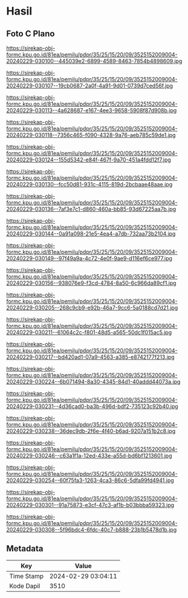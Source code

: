 # Hasil

## Foto C Plano

https://sirekap-obj-formc.kpu.go.id/81ea/pemilu/pdpr/35/25/15/20/09/3525152009004-20240229-030100--445039e2-6899-4589-8463-7854b4898609.jpg

https://sirekap-obj-formc.kpu.go.id/81ea/pemilu/pdpr/35/25/15/20/09/3525152009004-20240229-030107--19cb0687-2a0f-4a91-9d01-0739d7ced56f.jpg

https://sirekap-obj-formc.kpu.go.id/81ea/pemilu/pdpr/35/25/15/20/09/3525152009004-20240229-030113--4a628687-e167-4ee3-9658-5908f87d908b.jpg

https://sirekap-obj-formc.kpu.go.id/81ea/pemilu/pdpr/35/25/15/20/09/3525152009004-20240229-030118--7356c465-f090-4328-9a76-aeb785c59de1.jpg

https://sirekap-obj-formc.kpu.go.id/81ea/pemilu/pdpr/35/25/15/20/09/3525152009004-20240229-030124--155d5342-e84f-467f-9a70-451a4fdd12f7.jpg

https://sirekap-obj-formc.kpu.go.id/81ea/pemilu/pdpr/35/25/15/20/09/3525152009004-20240229-030130--fcc50d81-931c-4115-819d-2bcbaae48aae.jpg

https://sirekap-obj-formc.kpu.go.id/81ea/pemilu/pdpr/35/25/15/20/09/3525152009004-20240229-030136--7af3e7c1-d860-460a-bb85-93d67225aa7b.jpg

https://sirekap-obj-formc.kpu.go.id/81ea/pemilu/pdpr/35/25/15/20/09/3525152009004-20240229-030144--0a91a098-21e5-4ea4-a7db-732aa73b2104.jpg

https://sirekap-obj-formc.kpu.go.id/81ea/pemilu/pdpr/35/25/15/20/09/3525152009004-20240229-030149--97f49a9a-4c72-4e0f-9ae9-d116ef6ce977.jpg

https://sirekap-obj-formc.kpu.go.id/81ea/pemilu/pdpr/35/25/15/20/09/3525152009004-20240229-030156--938076e9-f3cd-4784-8a50-6c966da89cf1.jpg

https://sirekap-obj-formc.kpu.go.id/81ea/pemilu/pdpr/35/25/15/20/09/3525152009004-20240229-030205--268c9cb9-e92b-46a7-9cc6-5a0188cd7d21.jpg

https://sirekap-obj-formc.kpu.go.id/81ea/pemilu/pdpr/35/25/15/20/09/3525152009004-20240229-030211--61064c2c-f801-48d5-a565-50dc1f015ac5.jpg

https://sirekap-obj-formc.kpu.go.id/81ea/pemilu/pdpr/35/25/15/20/09/3525152009004-20240229-030217--bd420ad1-07a9-4563-a385-e8742177f213.jpg

https://sirekap-obj-formc.kpu.go.id/81ea/pemilu/pdpr/35/25/15/20/09/3525152009004-20240229-030224--6b071494-8a30-4345-84d1-40addd44073a.jpg

https://sirekap-obj-formc.kpu.go.id/81ea/pemilu/pdpr/35/25/15/20/09/3525152009004-20240229-030231--4d36cad0-ba3b-496d-bdf2-735123c92b40.jpg

https://sirekap-obj-formc.kpu.go.id/81ea/pemilu/pdpr/35/25/15/20/09/3525152009004-20240229-030238--36dec9db-2f6e-4f40-b6ad-9207a151b2c8.jpg

https://sirekap-obj-formc.kpu.go.id/81ea/pemilu/pdpr/35/25/15/20/09/3525152009004-20240229-030246--c63a1f1a-12ed-433e-a55d-bd6bf1213601.jpg

https://sirekap-obj-formc.kpu.go.id/81ea/pemilu/pdpr/35/25/15/20/09/3525152009004-20240229-030254--60f75fa3-1263-4ca3-86c6-5dfa99fd4941.jpg

https://sirekap-obj-formc.kpu.go.id/81ea/pemilu/pdpr/35/25/15/20/09/3525152009004-20240229-030301--91a75873-e3cf-47c3-af1b-b03bbba59323.jpg

https://sirekap-obj-formc.kpu.go.id/81ea/pemilu/pdpr/35/25/15/20/09/3525152009004-20240229-030308--5f96bdc4-6fdc-40c7-b888-23b1b5478d1b.jpg


## Metadata

| Key        | Value               |
| ---------- | ------------------- |
| Time Stamp | 2024-02-29 03:04:11 |
| Kode Dapil | 3510                |



